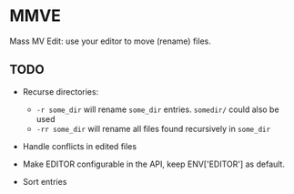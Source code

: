 MMVE
====

  Mass MV Edit: use your editor to move (rename) files.


TODO
----

* Recurse directories:
  - `-r some_dir` will rename `some_dir` entries.
    `somedir/` could also be used
  - `-rr some_dir` will rename all files found recursively in
    `some_dir`

* Handle conflicts in edited files

* Make EDITOR configurable in the API, keep ENV['EDITOR'] as default.

* Sort entries
